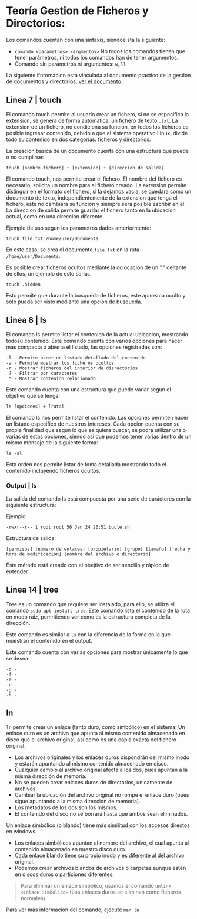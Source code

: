 # Teoría Gestion de Ficheros y Directorios:

Los comandos cuentan con una sintaxis, siendoe sta la siguiente:
- `comando <parametros> <argmentos>`
No todos los comandos tienen que tener parámetros, ni todos los comandos han de tener argumentos.
- Comando sin parámetros ni argumentos: `w`, `ll`

La siguiente ifnromacion esta vinculada al documento practico de la gestion de documentos y directorios, [ver el documento](/document_gestion/commands.md).

## Linea 7 | touch

El comando touch permite al usuario crear un fichero, si no se especifica la extension, se genera de forma automatica, un fichero de texto `.txt`.
La extension de un fichero, no condiciona su funcion, en todos los ficheros es posible ingresar contenido, debido a que el sistema operativo Linux, divide todo su contenido en dos categorias: ficheros y directorios.

La creacion basica de un documento cuenta con una estructura que puede o no cumplirse:

```
touch [nombre fichero] + [extension] + [direccion de salida]
```

El comando touch, nos permite crear el fichero.
El nombre del fichero es necesario, solicita un nombre para el fichero creado.
La extension permite distinguir en el formato del fichero, si la dejamos vacia, se quedara como un documento de texto, independientemente de la extension que tenga el fichero, este no cambiara su funcion y siempre sera posible escribir en el.
La direccion de salida permite guardar el fichero tanto en la ubicacion actual, como en una direccion diferente.

Ejemplo de uso segun los parametros dados anteriormente:

```
touch file.txt /home/user/Documents
```

En este caso, se crea el documento `file.txt` en la ruta `/home/user/Documents`.

Es posible crear ficheros ocultos mediante la colocacion de un "." deltante de ellos, un ejemplo de esto seria:.

```
touch .hidden
```

Esto permite que durante la busqueda de ficheros, este aparezca oculto y solo pueda ser visto mediante una opcion de busqueda.

## Linea 8 | ls

El comando ls permite listar el contenido de la actual ubicacion, mostrando todosu contenido.
Este comando cuenta con varios opciones para hacer mas compacta o abierta el listado, las opciones registradas son:

```
-l - Permite hacer un listado detallado del contenido
-a - Permite mostrar los ficheros ocultos
-r - Mostrar ficheros del interior de disrectorios
 ? - Filtrar por caracteres
 * - Mostrar contenido relacionado
```

Este comando cuenta con una estructura que puede variar segun el objetivo que se tenga:

```
ls [opciones] + [ruta]
```

El comando ls nos permite listar el contenido.
Las opciones permiten hacer un listado especifico de nuestros intereses.
Cada opcion cuenta con su propia finalidad que segun lo que se quiera buscar, se podra utilizar una o varias de estas opciones, siendo asi que podemos tener varias dentro de un mismo mensaje de la siguiente forma:

```
ls -al
```
Esta orden nos permite listar de foma detallada mostrando todo el contenido incluyendo ficheros ocultos.

### Output | ls

La salida del comando ls está compuesta por una serie de carácteres con la siguiente estructura:

Ejemplo:
```
-rwxr--r-- 1 root root 56 Jan 24 20:51 bucle.sh
```

Estructura de salida:
```
[permisos] [número de enlaces] [propietario] [grupo] [tamaño] [fecha y hora de modificación] [nombre del archivo o directorio]
```
Este método está creado con el obejtivo de ser sencillo y rápido de entender

## Linea 14 | tree

Tree es un comando que requiere ser instalado, para ello, se utiliza el comando `sudo apt install tree`.
Este comando lista el contenido de la ruta en modo raíz, pemritiendo ver como es la estructura completa de la dirección.

Este comando es similar a `ls` con la diferencia de la forma en la que muestran el contenido en el output.

Este comando cuenta con varias opciones para mostrar únicamente lo que se desea:

```
-d -
-f -
-a -
-u -
-g -
-h -
```

## ln
`ln` permite crear un enlace (tanto duro, como simbólico) en el sistema:
Un enlace duro es un archivo que apunta al mismo contenido almacenado en disco que el archivo original, así como es una copia exacta del fichero original.
- Los archivos originales y los enlaces duros dispondrán del mismo inodo y estarán apuntando al mismo contenido almacenado en disco.
- Cualquier cambio al archivo original afecta a los dos, pues apuntan a la misma dirección de memoria.
- No se pueden crear enlaces duros de directorios, unicamente de archivos.
- Cambiar la ubicación del archivo original no rompe el enlace duro (pues sigue apuntando a la misma direccion de memoria).
- Los metadatos de los dos son los mismos.
- El contenido del disco no se borrará hasta que ambos sean eliminados.

Un enlace simbólico (o blando) tiene más similitud con los accesos directos en windows.
- Los enlaces simbólicos apuntan al nombre del archivo, el cual apunta al contenido almacenado en nuestro disco duro.
- Cada enlace blando tiene su propio inodo y es diferente al del archivo original.
- Podemos crear archivos blandos de archivos o carpetas aunque estén en discos duros o particiones diferentes.
> Para eliminar un enlace simbólico, usamos el comando `unlink <Enlace Simbólico>` (Los enlaces duros se eliminan como ficheros normales).


Para ver más información del comando, ejecute `man ln`

<!--## En espera

tar
│   ├── -cvf                §; Integracion completa dentro del fichero tar                                                      §; tar -cvf
│   ├── -tvf                §; Mostrar contenido comprimdo dentro de fichero tar                                                §; tar -twf
│   └── -xvf                §; Extraccion de contenido comprimido de fichero tar                                                §; tar -xvf
-->